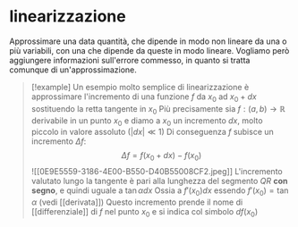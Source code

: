 # linearizzazione
Approssimare una data quantità, che dipende in modo non lineare da una o più variabili, con una che dipende da queste in modo lineare.
Vogliamo però aggiungere informazioni sull'errore commesso, in quanto si tratta comunque di un'approssimazione.

>[!example]
Un esempio molto semplice di linearizzazione è approssimare l'incremento di una funzione $f$ da $x_0$ ad $x_0 + dx$ sostituendo la retta tangente in $x_0$
>Più precisamente sia $f : (a,b) \to\mathbb R$ derivabile in un punto $x_0$ e diamo a $x_0$ un incremento $dx$, molto piccolo in valore assoluto ($|dx|\ll1$)
>Di conseguenza $f$ subisce un incremento $\Delta f$:
>$$\Delta f = f(x_0 + dx) - f(x_0)$$
>![[0E9E5559-3186-4E00-B550-D40B55008CF2.jpeg]]
>L'incremento valutato lungo la tangente è pari alla lunghezza del segmento $QR$ **con segno**, e quindi uguale a $\tan\alpha dx$
>Ossia a $f'(x_0) dx$ essendo $f'(x_0) = \tan\alpha$ (vedi [[derivata]])
>Questo incremento prende il nome di [[differenziale]] di $f$ nel punto $x_0$ e si indica col simbolo $df(x_0)$
